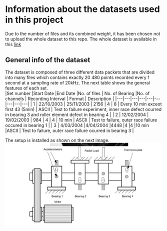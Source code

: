 # Information about the datasets used in this project
Due to the number of files and its combined weight, it has been chosen not to
upload the whole dataset to this repo. The whole dataset is available in this 
[link](https://ti.arc.nasa.gov/tech/dash/groups/pcoe/prognostic-data-repository/#bearing)
## General info of the dataset  
The dataset is composed of three different data packets that are divided into many files which
contains exactly 20 480 points recorded every 1 second at a sampling rate of 20kHz.
The next table shows the general features of each set.  
|Set number   |Start Date   |End Date   |No. of files   | No. of Bearing   |No. of channels   | Recording Interval  | Format  | Description  |
|---|---|---|---|---|---|---|---|---|
| 1  | 22/10/2003  | 25/11/2003  | 2156  | 4  | 8  | Every 10 min exceot first 43 (5min)  | ASCII  |  Test to failure experiment, inner race defect ocurred in bearing 3 and roller element defect in bearing 4 |
| 2  | 12/02/2004  | 19/02/2003  | 984  | 4  | 4  | 10 min   | ASCII  | Test to failure, outer race failure occured in bearing 1  |
| 3 | 4/03/2004 |4/04/2004 |4448 |4 |4 |10 min |ASCII | Test to failure, outer race failure ocurred in bearing 3 |

The setup is installed as shown on the next image.
![Setup](img/setup.png)
